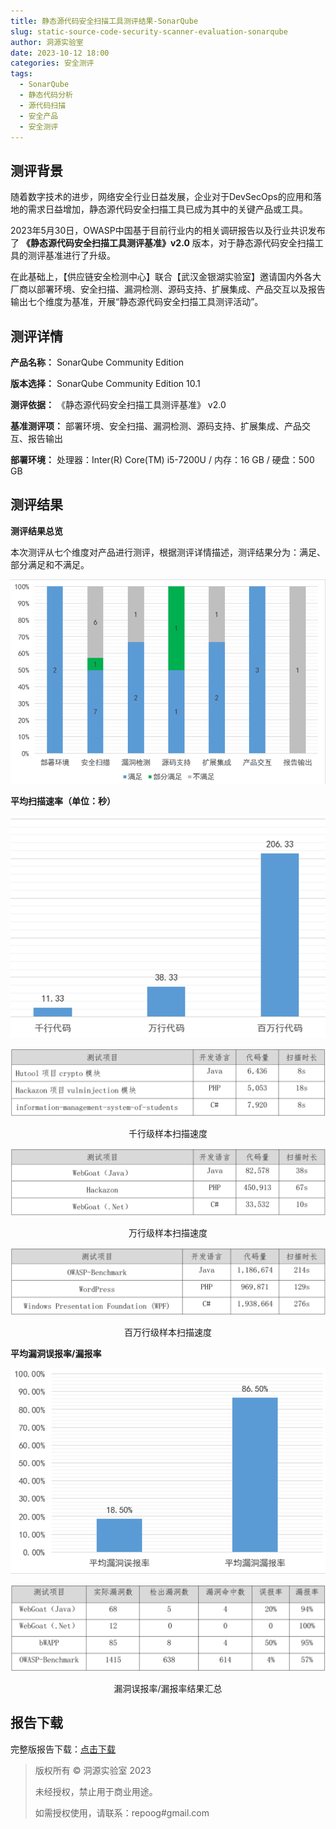 ```yaml
---
title: 静态源代码安全扫描工具测评结果-SonarQube
slug: static-source-code-security-scanner-evaluation-sonarqube
author: 洞源实验室
date: 2023-10-12 18:00
categories: 安全测评
tags:
  - SonarQube
  - 静态代码分析
  - 源代码扫描
  - 安全产品
  - 安全测评
---
```


## 测评背景

随着数字技术的进步，网络安全行业日益发展，企业对于DevSecOps的应用和落地的需求日益增加，静态源代码安全扫描工具已成为其中的关键产品或工具。  

2023年5月30日，OWASP中国基于目前行业内的相关调研报告以及行业共识发布了 **《静态源代码安全扫描工具测评基准》v2.0** 版本，对于静态源代码安全扫描工具的测评基准进行了升级。

在此基础上，【供应链安全检测中心】联合【武汉金银湖实验室】邀请国内外各大厂商以部署环境、安全扫描、漏洞检测、源码支持、扩展集成、产品交互以及报告输出七个维度为基准，开展“静态源代码安全扫描工具测评活动”。

## 测评详情

**产品名称：** SonarQube Community Edition

**版本选择：** SonarQube Community Edition 10.1

**测评依据：** 《静态源代码安全扫描工具测评基准》 v2.0

**基准测评项：** 部署环境、安全扫描、漏洞检测、源码支持、扩展集成、产品交互、报告输出

**部署环境：** 处理器：Inter(R) Core(TM) i5-7200U / 内存：16 GB / 硬盘：500 GB

## 测评结果

**测评结果总览**

本次测评从七个维度对产品进行测评，根据测评详情描述，测评结果分为：满足、部分满足和不满足。

![](./static-source-code-security-scanner-evaluation-sonarqube/assets/17617399608990.07964355112494881.png)

**平均扫描速率（单位：秒）**

![](./static-source-code-security-scanner-evaluation-sonarqube/assets/17617399609730.4594952293703739.png)

![](./static-source-code-security-scanner-evaluation-sonarqube/assets/17617399610510.027457761937906833.png)

<center>千行级样本扫描速度</center>

![](./static-source-code-security-scanner-evaluation-sonarqube/assets/17617399611280.48637772265188917.png)

<center>万行级样本扫描速度</center>

![](./static-source-code-security-scanner-evaluation-sonarqube/assets/17617399612070.24489799384474165.png)

<center>百万行级样本扫描速度</center>

**平均漏洞误报率/漏报率**

![](./static-source-code-security-scanner-evaluation-sonarqube/assets/17617399612960.9326598257467313.png)

![](./static-source-code-security-scanner-evaluation-sonarqube/assets/17617399613830.5950536742155648.png)

<center>漏洞误报率/漏报率结果汇总</center>

## 报告下载

完整版报告下载：[点击下载](./assets/静态源代码安全分析工具-SonarQube测评报告（终版）.pdf)

> 版权所有 © 洞源实验室 2023
>
> 未经授权，禁止用于商业用途。
>
> 如需授权使用，请联系：repoog#gmail.com